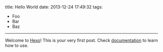 title: Hello World
date: 2013-12-24 17:49:32
tags:
- Foo
- Bar
- Baz
---

Welcome to [Hexo](http://zespia.tw/hexo)! This is your very first post. Check [documentation](http://zespia.tw/hexo/docs) to learn how to use.
